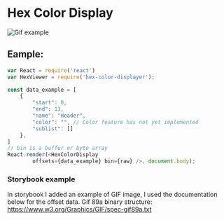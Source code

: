 # Hex Color Display

![Gif example](https://github.com/dolby360/hex_color_displayer/blob/master/assets/Capture.PNG?raw=true)

## Eample:
```js
var React = require('react')
var HexViewer = require('hex-color-displayer');

const data_example = [
    {
        "start": 0,
        "end": 13,
        "name": "Header",
        "color": "", // Color feature has not yet implemented
        "sublist": []
    },
]
// bin is a buffer or byte array
React.render(<HexColorDisplay 
        offsets={data_example} bin={raw} />, document.body);
```


### Storybook example
In storybook I added an example of GIF image, I used the documentation below for the offset data.
Gif 89a binary structure:
https://www.w3.org/Graphics/GIF/spec-gif89a.txt
